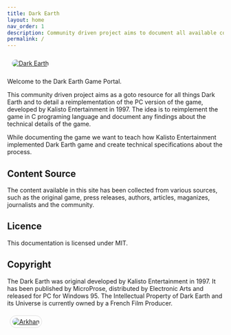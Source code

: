 ```yaml
---
title: Dark Earth
layout: home
nav_order: 1
description: Community driven project aims to document all available content from the Dark Earth pc game
permalink: /
---
```


<a href="{{ site.baseurl }}/assets/images/logo/LOGODKE.png" style="margin: 6px; display: inline-flex; border-radius: 15px; border: 0px solid #80808042; padding: 5px;">
    <img src="{{ site.baseurl }}/assets/images/logo/LOGODKE.png" alt="Dark Earth" style="border-radius: 10px" />
</a>

Welcome to the Dark Earth Game Portal.

This community driven project aims as a goto resource for all things Dark Earth and to detail a reimplementation of the PC version of the game, developed by Kalisto Entertainment in 1997. The idea is to reimplement the game in C programing language and document any findings about the technical details of the game.

While documenting the game we want to teach how Kalisto Entertainment implemented Dark Earth game and create technical specifications about the process.

## Content Source

The content available in this site has been collected from various sources, such as the original game, press releases, authors, articles, maganizes, journalists and the community.


## Licence
This documentation is licensed under MIT.

## Copyright

The Dark Earth was original developed by Kalisto Entertainment in 1997. It has been published by MicroProse, distributed by Electronic Arts and released for PC for Windows 95.
The Intellectual Property of Dark Earth and its Universe is currently owned by a French Film Producer.

<a href="{{ site.baseurl }}/assets/images/renders/arkhan.png" style="margin: 6px; display: inline-flex; border-radius: 15px; border: 1px solid #80808042; padding: 5px;">
    <img src="{{ site.baseurl }}/assets/images/renders/arkhan.png" alt="Arkhan" style="border-radius: 10px" />
</a>
